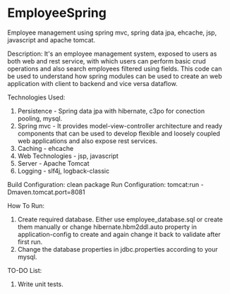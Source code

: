 # EmployeeSpring
Employee management using spring mvc, spring data jpa, ehcache, jsp, javascript and apache tomcat.

Description:
It's an employee management system, exposed to users as both web and rest service, with which users can perform basic crud operations and also search employees filtered using fields. This code can be used to understand how spring modules can be used to create an web application with client to backend and vice 
versa dataflow.

Technologies Used:
1. Persistence - Spring data jpa with hibernate, c3po for conection pooling, mysql.
2. Spring mvc - It provides model-view-controller architecture and ready components that can be used to develop flexible and 
loosely coupled web applications and also expose rest services.
3. Caching - ehcache
4. Web Technologies - jsp, javascript
5. Server - Apache Tomcat
6. Logging - slf4j, logback-classic


Build Configuration: clean package
Run Configuration: tomcat:run -Dmaven.tomcat.port=8081

How To Run:
1. Create required database. Either use employee_database.sql or create them manually or change hibernate.hbm2ddl.auto property in application-config to create and again change it back to validate after first run.
2. Change the database properties in jdbc.properties according to your mysql.

TO-DO List: 
1. Write unit tests.

